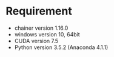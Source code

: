 # Requirement

* chainer version 1.16.0
* windows version 10, 64bit
* CUDA version 7.5
* Python version 3.5.2 (Anaconda 4.1.1)
